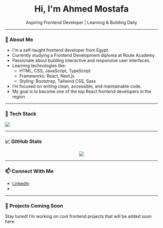 <h1 align="center">Hi, I'm Ahmed Mostafa</h1>

<p align="center">
  Aspiring Frontend Developer | Learning & Building Daily
</p>

---

### 🚀 About Me

- I'm a self-taught frontend developer from Egypt.
- Currently studying a Frontend Development diploma at Route Academy.
- Passionate about building interactive and responsive user interfaces.
- Learning technologies like:
  - HTML, CSS, JavaScript, TypeScript
  - Frameworks: React, Next.js
  - Styling: Bootstrap, Tailwind CSS, Sass
- I’m focused on writing clean, accessible, and maintainable code.
- My goal is to become one of the top React frontend developers in the region.

---

### 🧰 Tech Stack

<p>
  <img src="https://skillicons.dev/icons?i=html,css,js,ts,react,nextjs,jquery,tailwind,bootstrap,sass,vscode,github" />
</p>

---

### 📈 GitHub Stats

<p align="center">
  <img src="https://github-readme-stats.vercel.app/api?username=ahmedmostafa-io&show_icons=true&theme=tokyonight" />
</p>

---

### 📫 Connect With Me

- [LinkedIn](https://www.linkedin.com/in/ahmed-mostafa-582378373/) 
- [Email]: ahmedmostafa.codes@gmail.com  

---

### 🚧 Projects Coming Soon

Stay tuned! I’m working on cool frontend projects that will be added soon here.
